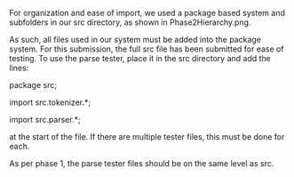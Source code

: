 For organization and ease of import, we used a package based system and subfolders in our src directory, as shown in Phase2Hierarchy.png.

As such, all files used in our system must be added into the package system. For this submission, the full src
file has been submitted for ease of testing. To use the parse tester, place it in the src directory and add the lines:

package src;

import src.tokenizer.*;

import src.parser.*;

at the start of the file. If there are multiple tester files, this must be done for each.

As per phase 1, the parse tester files should be on the same level as src.